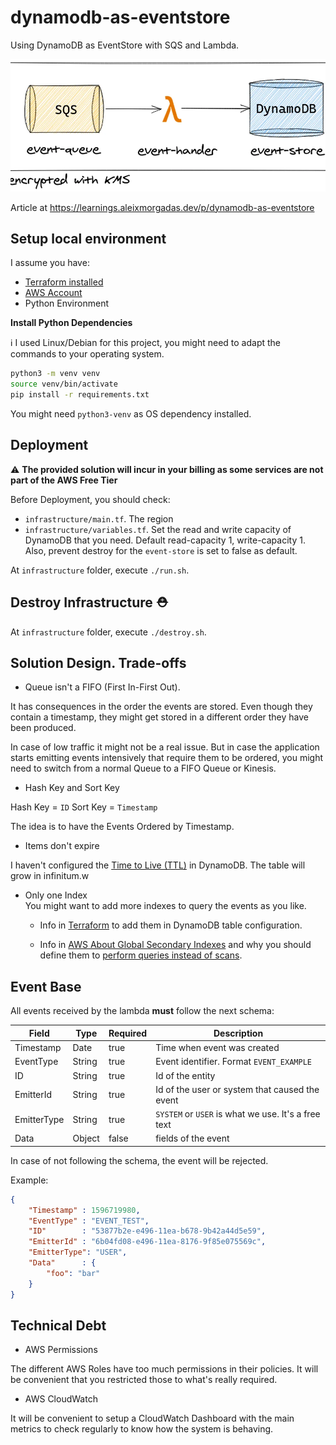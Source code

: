 # dynamodb-as-eventstore

Using DynamoDB as EventStore with SQS and Lambda.

[![practical-dev](.github/assets/infrastructure.png)](https://dev.to/aleixmorgadas/dynamodb-as-eventstore-3cbc)

Article at https://learnings.aleixmorgadas.dev/p/dynamodb-as-eventstore

## Setup local environment

I assume you have:

- [Terraform installed](https://www.terraform.io/)
- [AWS Account](https://aws.amazon.com/)
- Python Environment

__Install Python Dependencies__

:information_source: I used Linux/Debian for this project, you might need to adapt the commands to your operating system.

```bash
python3 -m venv venv
source venv/bin/activate
pip install -r requirements.txt
```

You might need `python3-venv` as OS dependency installed.

## Deployment

:warning: __The provided solution will incur in your billing as some services are not part of the AWS Free Tier__ 

Before Deployment, you should check:

- `infrastructure/main.tf`. The region
- `infrastructure/variables.tf`. Set the read and write capacity of DynamoDB that you need. Default read-capacity 1, write-capacity 1. Also, prevent destroy for the `event-store` is set to false as default.

At `infrastructure` folder, execute `./run.sh`.

## Destroy Infrastructure :rescue_worker_helmet:

At `infrastructure` folder, execute `./destroy.sh`.

## Solution Design. Trade-offs

* Queue isn't a FIFO (First In-First Out).

It has consequences in the order the events are stored. Even though they contain a timestamp, they might get stored in a different order they have been produced.

In case of low traffic it might not be a real issue. But in case the application starts emitting events intensively that require them to be ordered, you might need to switch from a normal Queue to a FIFO Queue or Kinesis.

* Hash Key and Sort Key

Hash Key = `ID`
Sort Key = `Timestamp`

The idea is to have the Events Ordered by Timestamp.

* Items don't expire

I haven't configured the [Time to Live (TTL)](https://docs.aws.amazon.com/amazondynamodb/latest/developerguide/TTL.html) in DynamoDB. The table will grow in infinitum.w

* Only one Index\
You might want to add more indexes to query the events as you like.

  * Info in [Terraform](https://registry.terraform.io/providers/hashicorp/aws/latest/docs/resources/dynamodb_table#global_secondary_index) to add them in DynamoDB table configuration.

  * Info in [AWS About Global Secondary Indexes](https://docs.aws.amazon.com/amazondynamodb/latest/developerguide/GSI.html) and why you should define them to [perform queries instead of scans](https://docs.aws.amazon.com/amazondynamodb/latest/developerguide/bp-query-scan.html).

## Event Base

All events received by the lambda __must__ follow the next schema:

| Field     | Type      | Required  | Description   |
| ---       | ----      | ---       | ---           |
| Timestamp | Date      | true      | Time when event was created |
| EventType | String    | true      | Event identifier. Format `EVENT_EXAMPLE` |
| ID        | String    | true      | Id of the entity  |
| EmitterId | String    | true      | Id of the user or system that caused the event |
| EmitterType | String    | true      | `SYSTEM` or `USER` is what we use. It's a free text |
| Data      | Object     | false      | fields of the event |


In case of not following the schema, the event will be rejected.

Example:

```json
{
	"Timestamp"	: 1596719980,
	"EventType"	: "EVENT_TEST",
	"ID"		: "53877b2e-e496-11ea-b678-9b42a44d5e59",
	"EmitterId"	: "6b04fd08-e496-11ea-8176-9f85e075569c",
	"EmitterType": "USER",
	"Data"		: {
		"foo": "bar"
	}
}
```

## Technical Debt

- AWS Permissions

The different AWS Roles have too much permissions in their policies. It will be convenient that you restricted those to what's really required.

- AWS CloudWatch

It will be convenient to setup a CloudWatch Dashboard with the main metrics to check regularly to know how the system is behaving.
